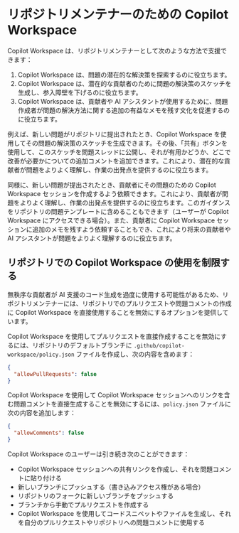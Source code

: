 # リポジトリメンテナーのための Copilot Workspace

Copilot Workspace は、リポジトリメンテナーとして次のような方法で支援できます：

1. Copilot Workspace は、問題の潜在的な解決策を探索するのに役立ちます。
2. Copilot Workspace は、潜在的な貢献者のために問題の解決策のスケッチを生成し、参入障壁を下げるのに役立ちます。
3. Copilot Workspace は、貢献者や AI アシスタントが使用するために、問題作成者が問題の解決方法に関する追加の有益なメモを残す文化を促進するのに役立ちます。

例えば、新しい問題がリポジトリに提出されたとき、Copilot Workspace を使用してその問題の解決策のスケッチを生成できます。その後、「共有」ボタンを使用して、このスケッチを問題スレッドに公開し、それが有用かどうか、どこで改善が必要かについての追加コメントを追加できます。これにより、潜在的な貢献者が問題をよりよく理解し、作業の出発点を提供するのに役立ちます。

同様に、新しい問題が提出されたとき、貢献者にその問題のための Copilot Workspace セッションを作成するよう依頼できます。これにより、貢献者が問題をよりよく理解し、作業の出発点を提供するのに役立ちます。このガイダンスをリポジトリの問題テンプレートに含めることもできます（ユーザーが Copilot Workspace にアクセスできる場合）。また、貢献者に Copilot Workspace セッションに追加のメモを残すよう依頼することもでき、これにより将来の貢献者や AI アシスタントが問題をよりよく理解するのに役立ちます。

## リポジトリでの Copilot Workspace の使用を制限する

無秩序な貢献者が AI 支援のコード生成を過度に使用する可能性があるため、リポジトリメンテナーには、リポジトリでのプルリクエストや問題コメントの作成に Copilot Workspace を直接使用することを無効にするオプションを提供しています。

Copilot Workspace を使用してプルリクエストを直接作成することを無効にするには、リポジトリのデフォルトブランチに `.github/copilot-workspace/policy.json` ファイルを作成し、次の内容を含めます：

```json
{
  "allowPullRequests": false
}
```

Copilot Workspace を使用して Copilot Workspace セッションへのリンクを含む問題コメントを直接生成することを無効にするには、`policy.json` ファイルに次の内容を追加します：

```json
{
  "allowComments": false
}
```

Copilot Workspace のユーザーは引き続き次のことができます：

- Copilot Workspace セッションへの共有リンクを作成し、それを問題コメントに貼り付ける
- 新しいブランチにプッシュする（書き込みアクセス権がある場合）
- リポジトリのフォークに新しいブランチをプッシュする
- ブランチから手動でプルリクエストを作成する
- Copilot Workspace を使用してコードスニペットやファイルを生成し、それを自分のプルリクエストやリポジトリへの問題コメントに使用する
